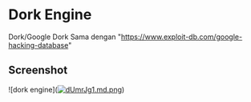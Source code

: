 # Dork Engine

Dork/Google Dork Sama dengan "https://www.exploit-db.com/google-hacking-database"

## Screenshot

![dork engine](<a href="https://freeimage.host/i/dUmrJg1"><img src="https://iili.io/dUmrJg1.md.png" alt="dUmrJg1.md.png" border="0"></a>)
